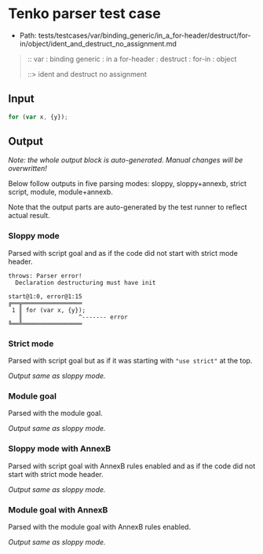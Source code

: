 # Tenko parser test case

- Path: tests/testcases/var/binding_generic/in_a_for-header/destruct/for-in/object/ident_and_destruct_no_assignment.md

> :: var : binding generic : in a for-header : destruct : for-in : object
>
> ::> ident and destruct no assignment

## Input

`````js
for (var x, {y});
`````

## Output

_Note: the whole output block is auto-generated. Manual changes will be overwritten!_

Below follow outputs in five parsing modes: sloppy, sloppy+annexb, strict script, module, module+annexb.

Note that the output parts are auto-generated by the test runner to reflect actual result.

### Sloppy mode

Parsed with script goal and as if the code did not start with strict mode header.

`````
throws: Parser error!
  Declaration destructuring must have init

start@1:0, error@1:15
╔══╦═════════════════
 1 ║ for (var x, {y});
   ║                ^------- error
╚══╩═════════════════

`````

### Strict mode

Parsed with script goal but as if it was starting with `"use strict"` at the top.

_Output same as sloppy mode._

### Module goal

Parsed with the module goal.

_Output same as sloppy mode._

### Sloppy mode with AnnexB

Parsed with script goal with AnnexB rules enabled and as if the code did not start with strict mode header.

_Output same as sloppy mode._

### Module goal with AnnexB

Parsed with the module goal with AnnexB rules enabled.

_Output same as sloppy mode._
